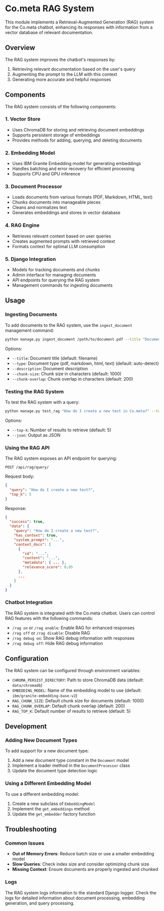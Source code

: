 # Co.meta RAG System

This module implements a Retrieval-Augmented Generation (RAG) system for the Co.meta chatbot, enhancing its responses with information from a vector database of relevant documentation.

## Overview

The RAG system improves the chatbot's responses by:

1. Retrieving relevant documentation based on the user's query
2. Augmenting the prompt to the LLM with this context
3. Generating more accurate and helpful responses

## Components

The RAG system consists of the following components:

### 1. Vector Store

- Uses ChromaDB for storing and retrieving document embeddings
- Supports persistent storage of embeddings
- Provides methods for adding, querying, and deleting documents

### 2. Embedding Model

- Uses IBM Granite Embedding model for generating embeddings
- Handles batching and error recovery for efficient processing
- Supports CPU and GPU inference

### 3. Document Processor

- Loads documents from various formats (PDF, Markdown, HTML, text)
- Chunks documents into manageable pieces
- Cleans and normalizes text
- Generates embeddings and stores in vector database

### 4. RAG Engine

- Retrieves relevant context based on user queries
- Creates augmented prompts with retrieved context
- Formats context for optimal LLM consumption

### 5. Django Integration

- Models for tracking documents and chunks
- Admin interface for managing documents
- API endpoints for querying the RAG system
- Management commands for ingesting documents

## Usage

### Ingesting Documents

To add documents to the RAG system, use the `ingest_document` management command:

```bash
python manage.py ingest_document /path/to/document.pdf --title "Document Title" --description "Document description"
```

Options:
- `--title`: Document title (default: filename)
- `--type`: Document type (pdf, markdown, html, text) (default: auto-detect)
- `--description`: Document description
- `--chunk-size`: Chunk size in characters (default: 1000)
- `--chunk-overlap`: Chunk overlap in characters (default: 200)

### Testing the RAG System

To test the RAG system with a query:

```bash
python manage.py test_rag "How do I create a new test in Co.meta?" --top-k 5
```

Options:
- `--top-k`: Number of results to retrieve (default: 5)
- `--json`: Output as JSON

### Using the RAG API

The RAG system exposes an API endpoint for querying:

```
POST /api/rag/query/
```

Request body:
```json
{
  "query": "How do I create a new test?",
  "top_k": 5
}
```

Response:
```json
{
  "success": true,
  "data": {
    "query": "How do I create a new test?",
    "has_context": true,
    "system_prompt": "...",
    "context_docs": [
      {
        "id": "...",
        "content": "...",
        "metadata": { ... },
        "relevance_score": 0.95
      },
      ...
    ]
  }
}
```

### Chatbot Integration

The RAG system is integrated with the Co.meta chatbot. Users can control RAG features with the following commands:

- `/rag on` or `/rag enable`: Enable RAG for enhanced responses
- `/rag off` or `/rag disable`: Disable RAG
- `/rag debug on`: Show RAG debug information with responses
- `/rag debug off`: Hide RAG debug information

## Configuration

The RAG system can be configured through environment variables:

- `CHROMA_PERSIST_DIRECTORY`: Path to store ChromaDB data (default: `data/chromadb`)
- `EMBEDDING_MODEL`: Name of the embedding model to use (default: `ibm/granite-embedding-base-v2`)
- `RAG_CHUNK_SIZE`: Default chunk size for documents (default: 1000)
- `RAG_CHUNK_OVERLAP`: Default chunk overlap (default: 200)
- `RAG_TOP_K`: Default number of results to retrieve (default: 5)

## Development

### Adding New Document Types

To add support for a new document type:

1. Add a new document type constant in the `Document` model
2. Implement a loader method in the `DocumentProcessor` class
3. Update the document type detection logic

### Using a Different Embedding Model

To use a different embedding model:

1. Create a new subclass of `EmbeddingModel`
2. Implement the `get_embeddings` method
3. Update the `get_embedder` factory function

## Troubleshooting

### Common Issues

- **Out of Memory Errors**: Reduce batch size or use a smaller embedding model
- **Slow Queries**: Check index size and consider optimizing chunk size
- **Missing Context**: Ensure documents are properly ingested and chunked

### Logs

The RAG system logs information to the standard Django logger. Check the logs for detailed information about document processing, embedding generation, and query processing. 